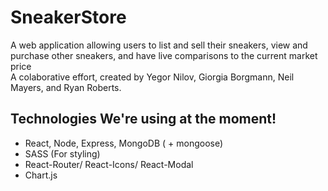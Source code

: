 # SneakerStore

A web application allowing users to list and sell their sneakers, view and purchase other sneakers, and have live comparisons to the current market price
<br />
A colaborative effort, created by Yegor Nilov, Giorgia Borgmann, Neil Mayers, and Ryan Roberts.

## Technologies We're using at the moment!

- React, Node, Express, MongoDB ( + mongoose)
- SASS (For styling)
- React-Router/ React-Icons/ React-Modal
- Chart.js
